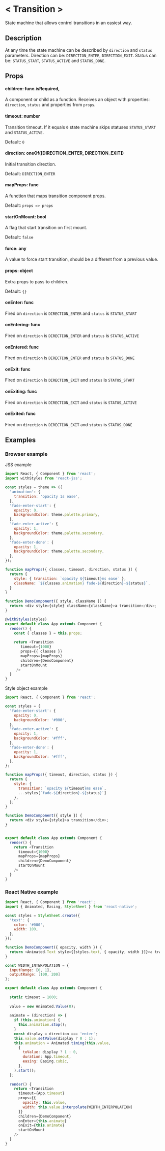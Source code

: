 # &lt; Transition &gt;

State machine that allows control transitions in an easiest way.

## Description

At any time the state machine can be described by `direction` and `status` parameters.
Direction can be: `DIRECTION_ENTER`, `DIRECTION_EXIT`.
Status can be: `STATUS_START`, `STATUS_ACTIVE` and `STATUS_DONE`.

## Props

#### children: func.isRequired,

A component or child as a function. 
Receives an object with properties: `direction`, `status` and properties from `props`. 

#### timeout: number

Transition timeout. 
If it equals `0` state machine skips statuses `STATUS_START` and `STATUS_ACTIVE`. 

Default: `0`

#### direction: oneOf([DIRECTION_ENTER, DIRECTION_EXIT])

Initial transition direction. 

Default: `DIRECTION_ENTER`

#### mapProps: func

A function that maps transition component props.

Default: `props => props`

#### startOnMount: bool

A flag that start transition on first mount.

Default: `false`

#### force: any

A value to force start transition, should be a different from a previous value.

#### props: object

Extra props to pass to children.

Default: `{}`

#### onEnter: func

Fired on `direction` is `DIRECTION_ENTER` and `status` is `STATUS_START`

#### onEntering: func

Fired on `direction` is `DIRECTION_ENTER` and `status` is `STATUS_ACTIVE`

#### onEntered: func

Fired on `direction` is `DIRECTION_ENTER` and `status` is `STATUS_DONE`

#### onExit: func

Fired on `direction` is `DIRECTION_EXIT` and `status` is `STATUS_START`

#### onExiting: func

Fired on `direction` is `DIRECTION_EXIT` and `status` is `STATUS_ACTIVE`

#### onExited: func

Fired on `direction` is `DIRECTION_EXIT` and `status` is `STATUS_DONE`

## Examples

### Browser example

JSS example
```javascript
import React, { Component } from 'react';
import withStyles from 'react-jss';

const styles = theme => ({
  'animation': {
    transition: 'opacity 1s ease',
  },
  'fade-enter-start': {
    opacity: 0,
    backgroundColor: theme.palette.primary,
  },
  'fade-enter-active': {
    opacity: 1,
    backgroundColor: theme.palette.secondary,
  },
  'fade-enter-done': {
    opacity: 1,
    backgroundColor: theme.palette.secondary,
  },
});

function mapProps({ classes, timeout, direction, status }) {
  return { 
    style: { transition: `opacity ${timeout}ms ease` },
    className: `${classes.animation} fade-${direction}-${status}`,
  }
}

function DemoComponent({ style, className }) {
  return <div style={style} className={className}>a transition</div>;
}

@withStyles(styles)
export default class App extends Component {
  render() {
    const { classes } = this.props;
    
    return <Transition 
       timeout={1000} 
       props={{ classes }}
       mapProps={mapProps}
       children={DemoComponent}
       startOnMount
     />
  }
}    
```

Style object example
```javascript
import React, { Component } from 'react';

const styles = {
  'fade-enter-start': {
    opacity: 0,
    backgroundColor: '#000',
  },
  'fade-enter-active': {
    opacity: 1,
    backgroundColor: '#fff',
  },
  'fade-enter-done': {
    opacity: 1,
    backgroundColor: '#fff',
  },
};

function mapProps({ timeout, direction, status }) {
  return { 
    style: {
      transition: `opacity ${timeout}ms ease`,
      ...styles[`fade-${direction}-${status}`]
    },
  };
}

function DemoComponent({ style }) {
  return <div style={style}>a transition</div>;
}


export default class App extends Component {
  render() {
    return <Transition  
      timeout={1000} 
      mapProps={mapProps}
      children={DemoComponent}
      startOnMount
    />
  }
}
```

### React Native example
```javascript
import React, { Component } from 'react';
import { Animated, Easing, StyleSheet } from 'react-native';

const styles = StyleSheet.create({
  'text': {
    color: '#000',
    width: 100,
  },
});

function DemoComponent({ opacity, width }) {
  return <Animated.Text style={[styles.text, { opacity, width }]}>a transition</Animated.Text>;
}

const WIDTH_INTERPOLATION = {
  inputRange: [0, 1],
  outputRange: [100, 200]
};

export default class App extends Component {
  
  static timeout = 1000;
  
  value = new Animated.Value(0);
  
  animate = (direction) => {
    if (this.animation) {
      this.animation.stop();
    }
    const display = direction === 'enter';
    this.value.setValue(display ? 0 : 1);
    this.animation = Animated.timing(this.value,
      {
        toValue: display ? 1 : 0,
        duration: App.timeout,
        easing: Easing.cubic,
      },
    ).start();
  };
  
  render() {
    return <Transition  
      timeout={App.timeout} 
      props={{ 
        opacity: this.value, 
        width: this.value.interpolate(WIDTH_INTERPOLATION) 
      }}
      children={DemoComponent}
      onEnter={this.animate}
      onExit={this.animate}
      startOnMount
    />
  }
}
```